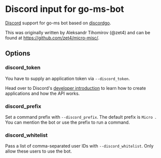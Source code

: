 # Discord input for go-ms-bot
[Discord](https://discordapp.com) support for go-ms bot based on [discordgo](github.com/bwmarrin/discordgo).

This was originally written by Aleksandr Tihomirov (@zet4) and can be found at https://github.com/zet4/micro-misc/.

## Options
### discord_token

You have to supply an application token via `--discord_token`.

Head over to Discord's [developer introduction](https://discordapp.com/developers/docs/intro)
to learn how to create applications and how the API works.

### discord_prefix

Set a command prefix with `--discord_prefix`. The default prefix is `Micro `.
You can mention the bot or use the prefix to run a command.

### discord_whitelist

Pass a list of comma-separated user IDs with `--discord_whitelist`. Only allow
these users to use the bot.

